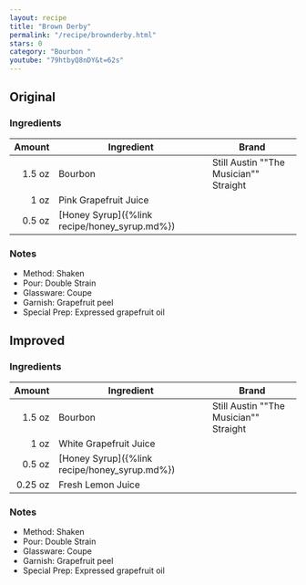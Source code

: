 ```yaml
---
layout: recipe
title: "Brown Derby"
permalink: "/recipe/brownderby.html"
stars: 0
category: "Bourbon "
youtube: "79htbyQ8nDY&t=62s"
---
```


<div class="subrecipe" markdown="1">

## Original

### Ingredients

| Amount  | Ingredient               | Brand                                  |
| -----: | ------------------------------------------- | -------------------------------------- |
| 1.5 oz | Bourbon                                     | Still Austin ""The Musician"" Straight |
|   1 oz | Pink Grapefruit Juice                       |
| 0.5 oz | [Honey Syrup]({%link recipe/honey_syrup.md%}) |

### Notes

- Method: Shaken
- Pour: Double Strain
- Glassware: Coupe
- Garnish: Grapefruit peel
- Special Prep: Expressed grapefruit oil

</div>
<div class="subrecipe" markdown="1">

## Improved

### Ingredients

| Amount  | Ingredient               | Brand                                      |
| ------: | ------------------------------------------- | -------------------------------------- |
|  1.5 oz | Bourbon                                     | Still Austin ""The Musician"" Straight |
|    1 oz | White Grapefruit Juice                      |
|  0.5 oz | [Honey Syrup]({%link recipe/honey_syrup.md%}) |
| 0.25 oz | Fresh Lemon Juice                           |

### Notes

- Method: Shaken
- Pour: Double Strain
- Glassware: Coupe
- Garnish: Grapefruit peel
- Special Prep: Expressed grapefruit oil

</div>
